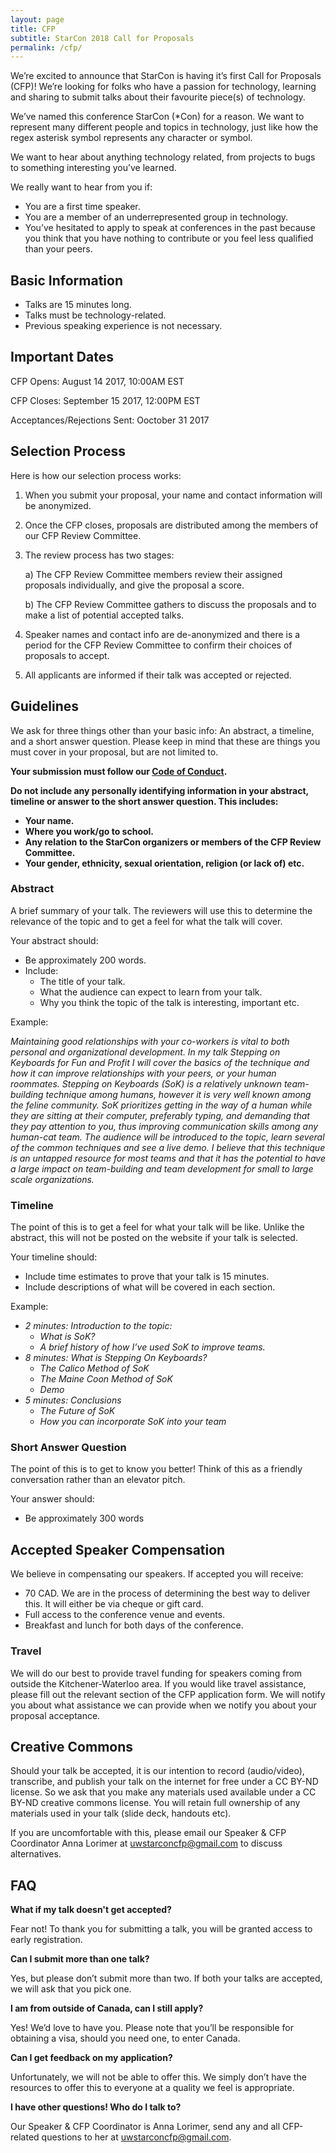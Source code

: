 ```yaml
---
layout: page
title: CFP
subtitle: StarCon 2018 Call for Proposals
permalink: /cfp/
---
```



We’re excited to announce that StarCon is having it’s first Call for Proposals (CFP)! We’re looking for folks who have a passion for technology, learning and sharing to submit talks about their favourite piece(s) of technology.

We’ve named this conference StarCon (*Con) for a reason. We want to represent many different people and topics in technology, just like how the regex asterisk symbol represents any character or symbol.

We want to hear about anything technology related, from projects to bugs to something interesting you’ve learned.

We really want to hear from you if: 
- You are a first time speaker.
- You are a member of an underrepresented group in technology.
- You’ve hesitated to apply to speak at conferences  in the past because you think that you have nothing to contribute or you feel less qualified than your peers.   

## Basic Information 

- Talks are 15 minutes long.
- Talks must be technology-related.
- Previous speaking experience is not necessary. 

## Important Dates

CFP Opens: August 14 2017, 10:00AM EST

CFP Closes: September 15 2017, 12:00PM EST

Acceptances/Rejections Sent: Ooctober 31 2017

## Selection Process

Here is how our selection process works: 

1. When you submit your proposal, your name and contact information will be anonymized.
2. Once the CFP closes, proposals are distributed among the members of our CFP Review Committee.
3. The review process has two stages:
	
	a) The CFP Review Committee members review their assigned proposals individually, and give the proposal a score. 

	b) The CFP Review Committee gathers to discuss the proposals and to make a list of potential accepted talks.
4. Speaker names and contact info are de-anonymized and there is a period for the CFP Review Committee to confirm their choices of proposals to accept.
5. All applicants are informed if their talk was accepted or rejected.

## Guidelines 

We ask for three things other than your basic info: An abstract, a timeline, and a short answer question. Please keep in mind that these are things you must cover in your proposal, but are not limited to.

**Your submission must follow our [Code of Conduct](/coc/).** 

**Do not include any personally identifying information in your abstract, timeline or answer to the short answer question. This includes:**
- **Your name.**
- **Where you work/go to school.**
- **Any relation to the StarCon organizers or members of the CFP Review Committee.**
- **Your gender, ethnicity, sexual orientation, religion (or lack of) etc.**

### Abstract 

A brief summary of your talk. The reviewers will use this to determine the relevance of the topic and to get a feel for what the talk will cover. 

Your abstract should: 
- Be approximately 200 words. 
- Include:
	- The title of your talk. 
	- What the audience can expect to learn from your talk. 
 	- Why you think the topic of the talk is interesting, important etc. 

Example: 

_Maintaining good relationships with your co-workers is vital to both personal and organizational development. In my talk Stepping on Keyboards for Fun and Profit I will cover the basics of the technique and how it can improve relationships with your peers, or your human roommates. Stepping on Keyboards (SoK) is a relatively unknown team-building technique among humans, however it is very well known among the feline community. SoK prioritizes getting in the way of a human while they are sitting at their computer, preferably typing, and demanding that they pay attention to you, thus improving communication skills among any human-cat team. The audience will be introduced to the topic, learn several of the common techniques and see a live demo. I believe that this technique is an untapped resource for most teams and that it has the potential to have a large impact on team-building and team development for small to large scale organizations._

### Timeline 

The point of this is to get a feel for what your talk will be like. Unlike the abstract, this will not be posted on the website if your talk is selected. 

Your timeline should: 
- Include time estimates to prove that your talk is 15 minutes.
- Include descriptions of what will be covered in each section. 

Example: 

- _2 minutes: Introduction to the topic:_ 
	- _What is SoK?_
	- _A brief history of how I’ve used SoK to improve teams._
- _8 minutes: What is Stepping On Keyboards?_
	- _The Calico Method of SoK_
	- _The Maine Coon Method of SoK_
	- _Demo_
- _5 minutes: Conclusions_
	- _The Future of SoK_
	- _How you can incorporate SoK into your team_

### Short Answer Question

The point of this is to get to know you better! Think of this as a friendly conversation rather than an elevator pitch. 

Your answer should: 
 - Be approximately 300 words 

## Accepted Speaker Compensation 

We believe in compensating our speakers. If accepted you will receive:

- 70 CAD. We are in the process of determining the best way to deliver this. It will either be via cheque or gift card.
- Full access to the conference venue and events.
- Breakfast and lunch for both days of the conference. 

### Travel 

We will do our best to provide travel funding for speakers coming from outside the Kitchener-Waterloo area. If you would like travel assistance, please fill out the relevant section of the CFP application form. We will notify you about what assistance we can provide when we notify you about your proposal acceptance. 

## Creative Commons 

Should your talk be accepted, it is our intention to record (audio/video), transcribe, and publish your talk on the internet for free under a CC BY-ND license. So we ask that you make any materials used available under a CC BY-ND creative commons license.  You will retain full ownership of any materials used in your talk (slide deck, handouts etc). 

If you are uncomfortable with this, please email our Speaker & CFP Coordinator Anna Lorimer at [uwstarconcfp@gmail.com](mailto:uwstarconcfp@gmail.com) to discuss alternatives. 


## FAQ 

**What if my talk doesn't get accepted?**

Fear not! To thank you for submitting a talk, you will be granted access to early registration. 

**Can I submit more than one talk?**

Yes, but please don’t submit more than two.  If both your talks are accepted, we will ask that you pick one. 

**I am from outside of Canada, can I still apply?**

Yes! We’d love to have you. Please note that you’ll be responsible for obtaining a visa, should you need one, to enter Canada.


**Can I get feedback on my application?**

Unfortunately, we will not be able to offer this. We simply don’t have the resources to offer this to everyone at a quality we feel is appropriate. 

**I have other questions! Who do I talk to?**

Our Speaker & CFP Coordinator is Anna Lorimer, send any and all CFP-related questions to her at [uwstarconcfp@gmail.com](mailto:uwstarconcfp@gmail.com). 


